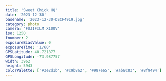 ```yaml
---
title: 'Sweet Chick HQ'
date: '2023-12-30'
basename: '2023-12-30-DSCF4919.jpg'
category: photo
camera: 'FUJIFILM X100V'
iso: 1250
fnumber: 2
exposureBiasValue: 0
exposureTime: '1/60'
GPSLatitude: 40.721877
GPSLongitude: -73.987757
width: 3962
height: 5943
colorPalette: ['#3e2d1b', '#c9b8a2', '#987e65', '#ab9c83', '#8f9494']
---
```

